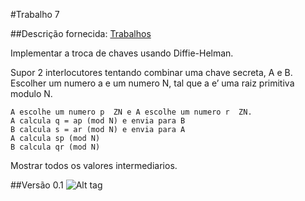 #Trabalho 7

##Descrição fornecida: [Trabalhos](https://docs.google.com/document/d/1MMbkVkNm2D4nWaywwZyuAqqa_KM9OJOajtUJfy6yk04)

Implementar a troca de chaves usando Diffie-Helman.

Supor  2 interlocutores tentando combinar uma chave secreta, A e B.
Escolher um numero a e um numero N, tal que a e’ uma raiz primitiva modulo N.

	A escolhe um numero p  ZN e A escolhe um numero r  ZN.
	A calcula q = ap (mod N) e envia para B
	B calcula s = ar (mod N) e envia para A
	A calcula sp (mod N)
	B calcula qr (mod N)

Mostrar todos os valores intermediarios.

##Versão 0.1
![Alt tag](https://raw.githubusercontent.com/liposo/sas/master/Trabalho\7/img/main.PNG)